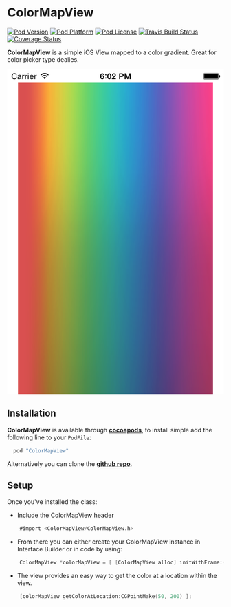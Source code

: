 ColorMapView
===

[![Pod Version](http://img.shields.io/cocoapods/v/ColorMapView.svg?style=flat)](http://cocoadocs.org/docsets/ColorMapView/)
[![Pod Platform](http://img.shields.io/cocoapods/p/ColorMapView.svg?style=flat)](http://cocoadocs.org/docsets/ColorMapView/)
[![Pod License](http://img.shields.io/cocoapods/l/ColorMapView.svg?style=flat)](http://cocoadocs.org/docsets/ColorMapView/)
[![Travis Build Status](http://img.shields.io/travis/adorkable/ColorMapView.svg?style=flat)](https://travis-ci.org/adorkable/ColorMapView)
[![Coverage Status](https://coveralls.io/repos/adorkable/ColorMapView/badge.svg?style=flat)](https://coveralls.io/r/adorkable/ColorMapView?branch=feature%2FCodeCoverage)

**ColorMapView** is a simple iOS View mapped to a color gradient. Great for color picker type dealies.

![screenshot1](https://github.com/adorkable/ColorMapView/blob/master/Screenshots/screenshot1.png?raw=true)

Installation
---
**ColorMapView** is available through **[cocoapods](http://cocoapods.org)**, to install simple add the following line to your `PodFile`:

``` ruby
  pod "ColorMapView"
```

Alternatively you can clone the **[github repo](https://github.com/adorkable/ColorMapView)**.

Setup
---
Once you've installed the class:

* Include the ColorMapView header

``` objective-c
    #import <ColorMapView/ColorMapView.h>
```

* From there you can either create your ColorMapView instance in Interface Builder or in code by using:


``` objective-c
	ColorMapView *colorMapView = [ [ColorMapView alloc] initWithFrame:(CGRect)frame];
```

* The view provides an easy way to get the color at a location within the view.
``` objective-c
	[colorMapView getColorAtLocation:CGPointMake(50, 200) ];
```
